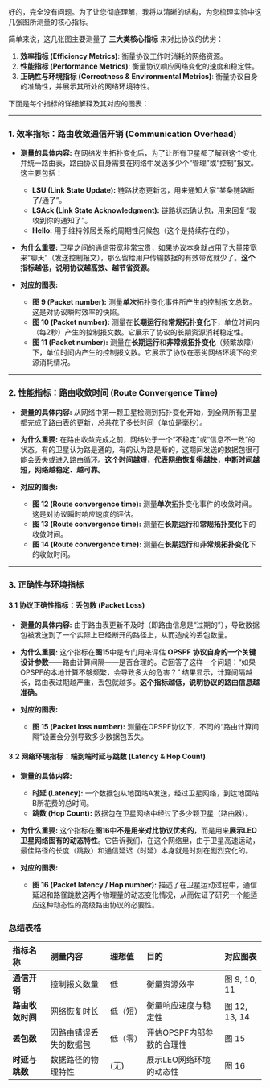 好的，完全没有问题。为了让您彻底理解，我将以清晰的结构，为您梳理实验中这几张图所测量的核心指标。

简单来说，这几张图主要测量了 **三大类核心指标** 来对比协议的优劣：

1.  **效率指标 (Efficiency Metrics)**: 衡量协议工作时消耗的网络资源。
2.  **性能指标 (Performance Metrics)**: 衡量协议响应网络变化的速度和稳定性。
3.  **正确性与环境指标 (Correctness & Environmental Metrics)**: 衡量协议自身的准确性，并展示其所处的网络环境特性。

下面是每个指标的详细解释及其对应的图表：

---

### **1. 效率指标：路由收敛通信开销 (Communication Overhead)**

*   **测量的具体内容:**
    在网络发生拓扑变化后，为了让所有卫星都了解到这个变化并统一路由表，路由协议自身需要在网络中发送多少个“管理”或“控制”报文。这主要包括：
    *   **LSU (Link State Update):** 链路状态更新包，用来通知大家“某条链路断了/通了”。
    *   **LSAck (Link State Acknowledgment):** 链路状态确认包，用来回复“我收到你的通知了”。
    *   **Hello:** 用于维持邻居关系的周期性问候包（这个是持续存在的）。

*   **为什么重要:**
    卫星之间的通信带宽非常宝贵，如果协议本身就占用了大量带宽来“聊天”（发送控制报文），那么留给用户传输数据的有效带宽就少了。**这个指标越低，说明协议越高效、越节省资源。**

*   **对应的图表:**
    *   **图 9 (Packet number):** 测量**单次**拓扑变化事件所产生的控制报文总数。这是对协议瞬时效率的快照。
    *   **图 10 (Packet number):** 测量在**长期运行**和**常规拓扑变化**下，单位时间内（每2秒）产生的控制报文数。它展示了协议的长期资源消耗稳定性。
    *   **图 11 (Packet number):** 测量在**长期运行**和**非常规拓扑变化**（频繁故障）下，单位时间内产生的控制报文数。它展示了协议在恶劣网络环境下的资源消耗情况。

---

### **2. 性能指标：路由收敛时间 (Route Convergence Time)**

*   **测量的具体内容:**
    从网络中第一颗卫星检测到拓扑变化开始，到全网所有卫星都完成了路由表的更新，总共花了多长时间（单位是毫秒）。

*   **为什么重要:**
    在路由收敛完成之前，网络处于一个“不稳定”或“信息不一致”的状态。有的卫星认为路是通的，有的认为路是断的，这期间发送的数据包很可能会丢失或进入路由循环。**这个时间越短，代表网络恢复得越快，中断时间越短，网络越稳定、越可靠。**

*   **对应的图表:**
    *   **图 12 (Route convergence time):** 测量**单次**拓扑变化事件的收敛时间。这是对协议瞬时响应速度的评估。
    *   **图 13 (Route convergence time):** 测量在**长期运行**和**常规拓扑变化**下的收敛时间。
    *   **图 14 (Route convergence time):** 测量在**长期运行**和**非常规拓扑变化**下的收敛时间。

---

### **3. 正确性与环境指标**

#### **3.1 协议正确性指标：丢包数 (Packet Loss)**

*   **测量的具体内容:**
    由于路由表更新不及时（即路由信息是“过期的”），导致数据包被发送到了一个实际上已经断开的路径上，从而造成的丢包数量。

*   **为什么重要:**
    这个指标在**图15**中是专门用来评估 **OPSPF 协议自身的一个关键设计参数**——路由计算间隔——是否合理的。它回答了这样一个问题：“如果OPSPF的本地计算不够频繁，会导致多大的危害？” 结果显示，计算间隔越长，路由表过期越严重，丢包就越多。**这个指标越低，说明协议的路由信息越准确。**

*   **对应的图表:**
    *   **图 15 (Packet loss number):** 测量在OPSPF协议下，不同的“路由计算间隔”设置会分别导致多少数据包丢失。

#### **3.2 网络环境指标：端到端时延与跳数 (Latency & Hop Count)**

*   **测量的具体内容:**
    *   **时延 (Latency):** 一个数据包从地面站A发送，经过卫星网络，到达地面站B所花费的总时间。
    *   **跳数 (Hop Count):** 数据包在卫星网络中经过了多少颗卫星（路由器）。

*   **为什么重要:**
    这个指标在**图16**中**不是用来对比协议优劣的**，而是用来**展示LEO卫星网络固有的动态特性**。它告诉我们，在这个网络里，由于卫星高速运动，最佳路径的长度（跳数）和通信延迟（时延）本身就是时刻在剧烈变化的。

*   **对应的图表:**
    *   **图 16 (Packet latency / Hop number):** 描述了在卫星运动过程中，通信延迟和路径跳数这两个物理量的动态变化情况，从而佐证了研究一个能适应这种动态性的高级路由协议的必要性。

### **总结表格**

| 指标名称 | 测量内容 | 理想值 | 目的 | 对应图表 |
| :--- | :--- | :--- | :--- | :--- |
| **通信开销** | 控制报文数量 | 低 | 衡量资源效率 | 图 9, 10, 11 |
| **路由收敛时间** | 网络恢复时长 | 低（短） | 衡量响应速度与稳定性 | 图 12, 13, 14 |
| **丢包数** | 因路由错误丢失的数据包 | 低（零） | 评估OPSPF内部参数的合理性 | 图 15 |
| **时延与跳数** | 数据路径的物理特性 | (无) | 展示LEO网络环境的动态性 | 图 16 |